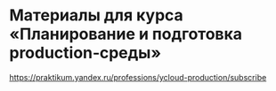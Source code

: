 # Материалы для курса «Планирование и подготовка production‑среды»

https://praktikum.yandex.ru/professions/ycloud-production/subscribe
